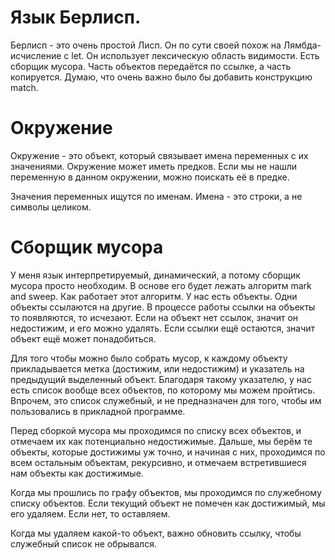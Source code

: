 # Язык Берлисп.
Берлисп - это очень простой Лисп. Он по сути своей похож на Лямбда-исчисление с let.
Он использует лексическую область видимости. Есть сборщик мусора. Часть объектов передаётся по ссылке, а часть копируется. Думаю, что очень важно было бы добавить
конструкцию match.

# Окружение
Окружение - это объект, который связывает имена переменных с их значениями.
Окружение может иметь предков. Если мы не нашли переменную в данном окружении,
можно поискать её в предке.

Значения переменных ищутся по именам. Имена - это строки, а не символы целиком.

# Сборщик мусора
У меня язык интерпретируемый, динамический, а потому сборщик мусора просто необходим.
В основе его будет лежать алгоритм mark and sweep. Как работает этот алгоритм.
У нас есть объекты. Одни объекты ссылаются на другие. В процессе работы ссылки на объекты то появляются, то исчезают.
Если на объект нет ссылок, значит он недостижим, и его можно удалять. Если ссылки ещё остаются, значит объект ещё может понадобиться.

Для того чтобы можно было собрать мусор, к каждому объекту прикладывается метка (достижим, или недостижим) и указатель на предыдущий выделенный объект.
Благодаря такому указателю, у нас есть список вообще всех объектов, по которому мы можем пройтись. Впрочем, это список служебный, и не предназначен для того, чтобы им пользовались
в прикладной программе.

Перед сборкой мусора мы проходимся по списку всех объектов, и отмечаем их как потенциально недостижимые.
Дальше, мы берём те объекты, которые достижимы уж точно, и начиная с них, проходимся по всем остальным объектам, рекурсивно,
и отмечаем встретившиеся нам объекты как достижимые.

Когда мы прошлись по графу объектов, мы проходимся по служебному списку объектов. Если текущий объект не помечен как достижимый, мы его удаляем. Если нет, то оставляем.

Когда мы удаляем какой-то объект, важно обновить ссылку, чтобы служебный список не обрывался.
